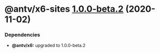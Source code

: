 # @antv/x6-sites [1.0.0-beta.2](https://github.com/antvis/x6/compare/@antv/x6-sites@1.0.0-beta.1...@antv/x6-sites@1.0.0-beta.2) (2020-11-02)





### Dependencies

* **@antv/x6:** upgraded to 1.0.0-beta.2
